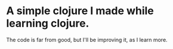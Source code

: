 # A simple clojure I made while learning clojure.

The code is far from good, but I'll be improving it, as I learn more.
